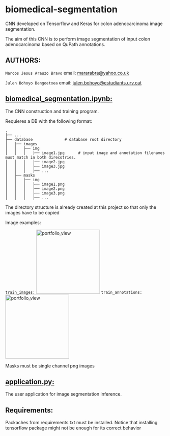 # biomedical-segmentation
CNN developed on Tensorflow and Keras for colon adenocarcinoma image segmentation.

The aim of this CNN is to perform image segmentation of input colon adenocarcinoma based on QuPath annotations.


## AUTHORS:
```Marcos Jesus Arauzo Bravo``` email: mararabra@yahoo.co.uk

```Julen Bohoyo Bengoetxea``` email: julen.bohoyo@estudiants.urv.cat


## [biomedical_segmentation.ipynb:](https://github.com/julenbhy/biomedical_segmentation/blob/master/tissue_segmentator.ipynb)
The CNN construction and training program.

Requieres a DB with the following format:

    .
    ├── ...
    ├── database              # database root directory
    │   ├── images
    │   │   ├── img
    │   │   │   ├── image1.jpg      # input image and annotation filenames must match in both direcotries.
    │   │   │   ├── image2.jpg
    │   │   │   ├── image3.jpg
    │   │   │   ├── ...
    │   ├── masks
    │   │   ├── img
    │   │   │   ├── image1.png
    │   │   │   ├── image2.png
    │   │   │   ├── image3.png
    │   │   │   ├── ...

The directory structure is already created at this project so that only the images have to be copied

Image examples:

```train_images:```
<img width="200" alt="portfolio_view" src="https://user-images.githubusercontent.com/73544256/125761207-d19726b8-632c-44a1-9711-95b337c81c23.jpg"> 
```train_annotations:```
<img width="200" alt="portfolio_view" src="https://user-images.githubusercontent.com/73544256/125761176-08f5cc38-4ce6-45e7-81f8-d28760b90458.jpg">

Masks must be single channel png images

## [application.py:](https://github.com/julenbhy/biomedical_segmentation/blob/master/application.py)
The user application for image segmentation inference.

## Requirements:
Packaches from requirements.txt must be installed. Notice that installing tensorflow package might not be enough for its correct behavior
